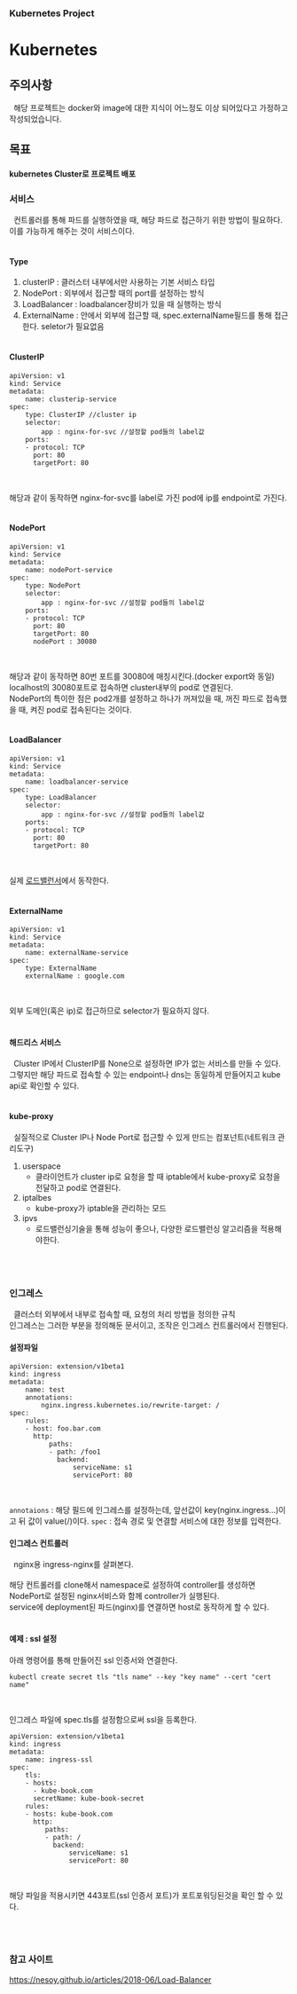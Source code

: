 ### Kubernetes Project
# Kubernetes

## 주의사항
&nbsp;&nbsp;해당 프로젝트는 docker와 image에 대한 지식이 어느정도 이상 되어있다고 가정하고 작성되었습니다.

## 목표
#### kubernetes Cluster로 프로젝트 배포

### 서비스
&nbsp;&nbsp;컨트롤러를 통해 파드를 실행하였을 때, 해당 파드로 접근하기 위한 방법이 필요하다. 이를 가능하게 해주는 것이 서비스이다.
<br><br>

#### Type
1. clusterIP : 클러스터 내부에서만 사용하는 기본 서비스 타입
2. NodePort : 외부에서 접근할 때의 port를 설정하는 방식
3. LoadBalancer : loadbalancer장비가 있을 때 실행하는 방식
4. ExternalName : 안에서 외부에 접근할 때, spec.externalName필드를 통해 접근한다. seletor가 필요없음
<br><br>

#### ClusterIP
```
apiVersion: v1
kind: Service
metadata:
    name: clusterip-service
spec:
    type: ClusterIP //cluster ip
    selector:
        app : nginx-for-svc //설정할 pod들의 label값
    ports:
    - protocol: TCP
      port: 80
      targetPort: 80
```
<br>

해당과 같이 동작하면 nginx-for-svc를 label로 가진 pod에 ip를 endpoint로 가진다.
<br><br>

#### NodePort
```
apiVersion: v1
kind: Service
metadata:
    name: nodePort-service
spec:
    type: NodePort 
    selector:
        app : nginx-for-svc //설정할 pod들의 label값
    ports:
    - protocol: TCP
      port: 80
      targetPort: 80
      nodePort : 30080
```
<br>

해당과 같이 동작하면 80번 포트를 30080에 매칭시킨다.(docker export와 동일)<br>
localhost의 30080포트로 접속하면 cluster내부의 pod로 연결된다.<br>
NodePort의 특이한 점은 pod2개를 설정하고 하나가 꺼져있을 때, 꺼진 파드로 접속했을 때, 켜진 pod로 접속된다는 것이다.
<br><br>

#### LoadBalancer
```
apiVersion: v1
kind: Service
metadata:
    name: loadbalancer-service
spec:
    type: LoadBalancer 
    selector:
        app : nginx-for-svc //설정할 pod들의 label값
    ports:
    - protocol: TCP
      port: 80
      targetPort: 80
```
<br>

실제 [로드밸런서](https://nesoy.github.io/articles/2018-06/Load-Balancer)에서 동작한다. 
<br><br>

#### ExternalName
```
apiVersion: v1
kind: Service
metadata:
    name: externalName-service
spec:
    type: ExternalName
    externalName : google.com
```
<br>

외부 도메인(혹은 ip)로 접근하므로 selector가 필요하지 않다.
<br><br>

#### 해드리스 서비스
&nbsp;&nbsp;Cluster IP에서 ClusterIP를 None으로 설정하면 IP가 없는 서비스를 만들 수 있다.<br>그렇지만 해당 파드로 접속할 수 있는 endpoint나 dns는 동일하게 만들어지고 kube api로 확인할 수 있다.
<br><br>

#### kube-proxy
&nbsp;&nbsp;실질적으로 Cluster IP나 Node Port로 접근할 수 있게 만드는 컴포넌트(네트워크 관리도구)
1. userspace
    - 클라이언트가 cluster ip로 요청을 할 때 iptable에서 kube-proxy로 요청을 전달하고 pod로 연결된다.
2. iptalbes
    - kube-proxy가 iptable을 관리하는 모드
3. ipvs
    - 로드밸런싱기술을 통해 성능이 좋으나, 다양한 로드밸런싱 알고리즘을 적용해야한다.
<br><br><br><br>

### 인그레스
&nbsp;&nbsp;클러스터 외부에서 내부로 접속할 때, 요청의 처리 방법을 정의한 규칙<br>인그레스는 그러한 부분을 정의해둔 문서이고, 조작은 인그레스 컨트롤러에서 진행된다.

#### 설정파일
```
apiVersion: extension/v1beta1
kind: ingress
metadata:
    name: test
    annotations:
        nginx.ingress.kubernetes.io/rewrite-target: /
spec:
    rules:
    - host: foo.bar.com
      http:
          paths:
          - path: /foo1
            backend:
                serviceName: s1
                servicePort: 80
```
<br>

`annotaions` : 해당 필드에 인그레스를 설정하는데, 앞선값이 key(nginx.ingress...)이고 뒤 값이 value(/)이다.
`spec` : 접속 경로 및 연결할 서비스에 대한 정보를 입력한다.

#### 인그레스 컨트롤러
&nbsp;&nbsp;nginx용 ingress-nginx를 살펴본다.<br><br>해당 컨트롤러를 clone해서 namespace로 설정하여 controller를 생성하면 NodePort로 설정된 nginx서비스와 함께 controller가 실행된다.<br>service에 deployment된 파드(nginx)를 연결하면 host로 동작하게 할 수 있다.
<br><br>

#### 예제 : ssl 설정
아래 명령어를 통해 만들어진 ssl 인증서와 연결한다.
```
kubectl create secret tls "tls name" --key "key name" --cert "cert name"
```
<br>

인그레스 파일에 spec.tls를 설정함으로써 ssl을 등록한다.
```
apiVersion: extension/v1beta1
kind: ingress
metadata:
    name: ingress-ssl
spec:
    tls:
    - hosts:
      - kube-book.com
      secretName: kube-book-secret
    rules:
    - hosts: kube-book.com
      http:
         paths:
         - path: /
           backend:
               serviceName: s1
               servicePort: 80
```
<br>

해당 파일을 적용시키면 443포트(ssl 인증서 포트)가 포트포워딩된것을 확인 할 수 있다.
<br><br><br><br>

### 참고 사이트
https://nesoy.github.io/articles/2018-06/Load-Balancer

<br><br><br>